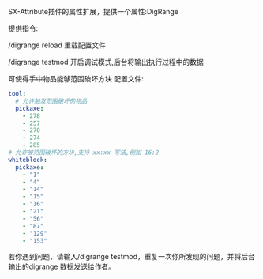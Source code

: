 SX-Attribute插件的属性扩展，提供一个属性:DigRange

提供指令:

/digrange reload 重载配置文件

/digrange testmod 开启调试模式,后台将输出执行过程中的数据

可使得手中物品能够范围破坏方块
配置文件:
```yaml
tool:
  # 允许触发范围破坏的物品
  pickaxe:
    - 278
    - 257
    - 270
    - 274
    - 285
# 允许被范围破坏的方块,支持 xx:xx 写法,例如 16:2
whiteblock:
  pickaxe:
    - "1"
    - "4"
    - "14"
    - "15"
    - "16"
    - "21"
    - "56"
    - "87"
    - "129"
    - "153"
```

若你遇到问题，请输入/digrange testmod，重复一次你所发现的问题，并将后台输出的digrange 数据发送给作者。

